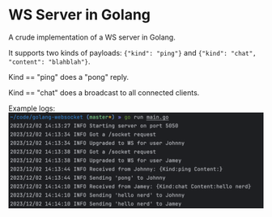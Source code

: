 # WS Server in Golang

A crude implementation of a WS server in Golang.

It supports two kinds of payloads:
`{"kind": "ping"}` and `{"kind": "chat", "content": "blahblah"}`.

Kind == "ping" does a "pong" reply.

Kind == "chat" does a broadcast to all connected clients.

Example logs:
![logs.png](logs.png)